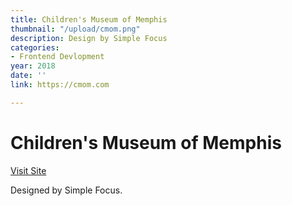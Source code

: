 ```yaml
---
title: Children's Museum of Memphis
thumbnail: "/upload/cmom.png"
description: Design by Simple Focus
categories:
- Frontend Devlopment
year: 2018
date: ''
link: https://cmom.com

---
```

# Children's Museum of Memphis

[Visit Site](https://cmom.com)

Designed by Simple Focus.